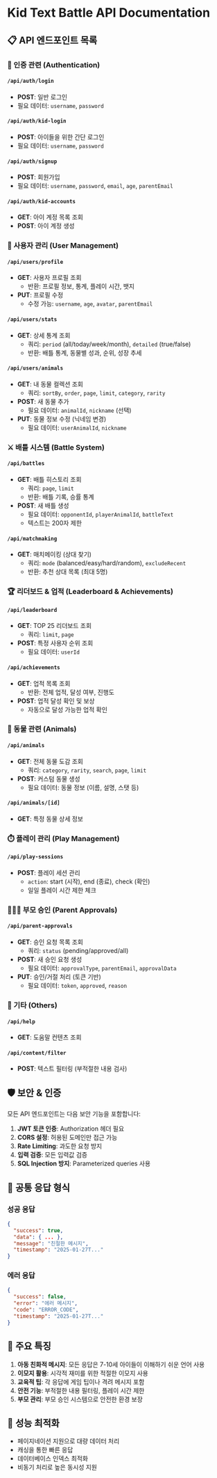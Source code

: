 # Kid Text Battle API Documentation

## 📋 API 엔드포인트 목록

### 🔐 인증 관련 (Authentication)

#### `/api/auth/login` 
- **POST**: 일반 로그인
- 필요 데이터: `username`, `password`

#### `/api/auth/kid-login`
- **POST**: 아이들을 위한 간단 로그인
- 필요 데이터: `username`, `password`

#### `/api/auth/signup`
- **POST**: 회원가입
- 필요 데이터: `username`, `password`, `email`, `age`, `parentEmail`

#### `/api/auth/kid-accounts`
- **GET**: 아이 계정 목록 조회
- **POST**: 아이 계정 생성

### 👤 사용자 관리 (User Management)

#### `/api/users/profile`
- **GET**: 사용자 프로필 조회
  - 반환: 프로필 정보, 통계, 플레이 시간, 뱃지
- **PUT**: 프로필 수정
  - 수정 가능: `username`, `age`, `avatar`, `parentEmail`

#### `/api/users/stats`
- **GET**: 상세 통계 조회
  - 쿼리: `period` (all/today/week/month), `detailed` (true/false)
  - 반환: 배틀 통계, 동물별 성과, 순위, 성장 추세

#### `/api/users/animals`
- **GET**: 내 동물 컬렉션 조회
  - 쿼리: `sortBy`, `order`, `page`, `limit`, `category`, `rarity`
- **POST**: 새 동물 추가
  - 필요 데이터: `animalId`, `nickname` (선택)
- **PUT**: 동물 정보 수정 (닉네임 변경)
  - 필요 데이터: `userAnimalId`, `nickname`

### ⚔️ 배틀 시스템 (Battle System)

#### `/api/battles`
- **GET**: 배틀 히스토리 조회
  - 쿼리: `page`, `limit`
  - 반환: 배틀 기록, 승률 통계
- **POST**: 새 배틀 생성
  - 필요 데이터: `opponentId`, `playerAnimalId`, `battleText`
  - 텍스트는 200자 제한

#### `/api/matchmaking`
- **GET**: 매치메이킹 (상대 찾기)
  - 쿼리: `mode` (balanced/easy/hard/random), `excludeRecent`
  - 반환: 추천 상대 목록 (최대 5명)

### 🏆 리더보드 & 업적 (Leaderboard & Achievements)

#### `/api/leaderboard`
- **GET**: TOP 25 리더보드 조회
  - 쿼리: `limit`, `page`
- **POST**: 특정 사용자 순위 조회
  - 필요 데이터: `userId`

#### `/api/achievements`
- **GET**: 업적 목록 조회
  - 반환: 전체 업적, 달성 여부, 진행도
- **POST**: 업적 달성 확인 및 보상
  - 자동으로 달성 가능한 업적 확인

### 🦁 동물 관련 (Animals)

#### `/api/animals`
- **GET**: 전체 동물 도감 조회
  - 쿼리: `category`, `rarity`, `search`, `page`, `limit`
- **POST**: 커스텀 동물 생성
  - 필요 데이터: 동물 정보 (이름, 설명, 스탯 등)

#### `/api/animals/[id]`
- **GET**: 특정 동물 상세 정보

### ⏱️ 플레이 관리 (Play Management)

#### `/api/play-sessions`
- **POST**: 플레이 세션 관리
  - `action`: start (시작), end (종료), check (확인)
  - 일일 플레이 시간 제한 체크

### 👨‍👩‍👧 부모 승인 (Parent Approvals)

#### `/api/parent-approvals`
- **GET**: 승인 요청 목록 조회
  - 쿼리: `status` (pending/approved/all)
- **POST**: 새 승인 요청 생성
  - 필요 데이터: `approvalType`, `parentEmail`, `approvalData`
- **PUT**: 승인/거절 처리 (토큰 기반)
  - 필요 데이터: `token`, `approved`, `reason`

### 🔧 기타 (Others)

#### `/api/help`
- **GET**: 도움말 컨텐츠 조회

#### `/api/content/filter`
- **POST**: 텍스트 필터링 (부적절한 내용 검사)

## 🛡️ 보안 & 인증

모든 API 엔드포인트는 다음 보안 기능을 포함합니다:

1. **JWT 토큰 인증**: Authorization 헤더 필요
2. **CORS 설정**: 허용된 도메인만 접근 가능
3. **Rate Limiting**: 과도한 요청 방지
4. **입력 검증**: 모든 입력값 검증
5. **SQL Injection 방지**: Parameterized queries 사용

## 📝 공통 응답 형식

### 성공 응답
```json
{
  "success": true,
  "data": { ... },
  "message": "친절한 메시지",
  "timestamp": "2025-01-27T..."
}
```

### 에러 응답
```json
{
  "success": false,
  "error": "에러 메시지",
  "code": "ERROR_CODE",
  "timestamp": "2025-01-27T..."
}
```

## 🎯 주요 특징

1. **아동 친화적 메시지**: 모든 응답은 7-10세 아이들이 이해하기 쉬운 언어 사용
2. **이모지 활용**: 시각적 재미를 위한 적절한 이모지 사용
3. **교육적 팁**: 각 응답에 게임 팁이나 격려 메시지 포함
4. **안전 기능**: 부적절한 내용 필터링, 플레이 시간 제한
5. **부모 관리**: 부모 승인 시스템으로 안전한 환경 보장

## 🚀 성능 최적화

- 페이지네이션 지원으로 대량 데이터 처리
- 캐싱을 통한 빠른 응답
- 데이터베이스 인덱스 최적화
- 비동기 처리로 높은 동시성 지원